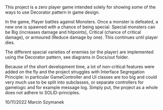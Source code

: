 This project is a zero player game intended solely for showing some of the ways to use Decorator pattern in game design.

In the game, Player battles against Monsters. Once a monster is defeated, a new one is spawned with a chance of being special. Special monsters can be Big (increases damage and hitpoints), Critical (chance of critical damage), or armoured (Reduce damage by one). This continues until player dies.

The different special varieties of enemies (or the player) are implemented using the Decorator pattern, see diagrams in Docs/out folder.

Because of the short development time, a lot of non-critical features were added on the fly and the project struggles with Interface Segregation Principle: in particular GameController and UI classes are too big and could very much use to be split into subclasses, or separate controllers for gamelogic and for example message log. Simply put, the project as a whole does not adhere to SOLID-principles.

10/11/2022 Marcin Szymanek
